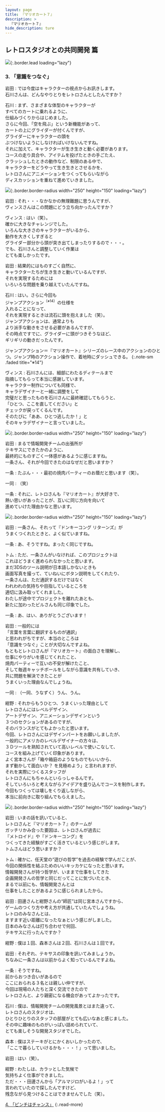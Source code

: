 ```yaml
---
layout: page
title: 『マリオカート７』
description: >
  『マリオカート７』
hide_description: ture
---
```


## レトロスタジオとの共同開発 篇

![](/others/interviews/jp/3ds/amkj/vol1/img/mainvisual3.jpg){:.border.lead loading="lazy"}

### 3. 「意識をつなぐ」

岩田
: では今度はキャラクターの視点からお訊きします。<br>石川さんは、どんなやりとりをレトロさんとしたんですか？ 

石川
: まず、さまざまな体型のキャラクターが<br>すべてのカートに乗れるように、<br>仕組みづくりからはじめました。<br>さらに今回、「空を飛ぶ」という新機能があって、<br>カートの上にグライダーが付くんですが、<br>グライダーにキャラクターの頭を<br>ぶつけないようにしなければいけないんですね。<br>それに加えて、キャラクターが生き生きと動く必要があります。<br>コースの走り具合や、アイテムを投げたときの手ごたえ、<br>クラッシュしたときの動作など、制限のある中で、<br>キャラクターをどうやって生き生きとさせるかを、<br>レトロさんにアニメーションをつくってもらいながら<br>ディスカッションを重ねて進めていきました。

![](/others/interviews/jp/3ds/amkj/vol1/img/photo13.jpg){:.border.border-radius width="250" height="150"  loading="lazy"}

岩田
: それ・・・なかなかの無理難題に思うんですが、<br>ヴィンスさんはこの問題にどう立ち向かったんですか？

ヴィンス
: はい（笑）。<br>確かに大きなチャレンジでした。<br>いろんな大きさのキャラクターがいるから、<br>動作を大きくしすぎると<br>グライダー部分から頭が突き出てしまったりするので・・・。<br>でも、石川さんと調整していく作業は<br>とても楽しかったです。

岩田
: 結果的にはものすごく自然に、<br>キャラクターたちが生き生きと動いているんですが、<br>それを実現するためには<br>いろいろな問題を乗り越えていたんですね。

石川
: はい。さらに今回も<br>ジャンプアクション<sup>（※14）</sup>の仕様を<br>入れることになって、<br>それを実現するときは流石に頭を抱えました（笑）。<br>ジャンプアクションは、通常よりも<br>より派手な動きをさせる必要があるんですが、<br>その時点ですでに、グライダーに頭がつきそうなほど、<br>ギリギリの動きだったんです。

ジャンプアクション＝『マリオカート』シリーズのレース中のアクションのひとつ。ジャンプ時のアクション操作で、着地時にダッシュできる。
{:.note-sm .faded title="※14"}

ヴィンス
: 石川さんには、細部にわたるディテールまで<br>指摘してもらって本当に感謝しています。<br>キャラクター制作についても同様で、<br>キャラデザイナーと一緒に調整をして<br>完璧だと思ったものを石川さんに最終確認してもらうと、<br>「ひとつ、ここを直してください」と<br>チェックが戻ってくるんです。<br>そのたびに「ああ、ひとつ逃したか！」と<br>そのキャラデザイナーと言っていました。

![](/others/interviews/jp/3ds/amkj/vol1/img/photo14.jpg){:.border.border-radius width="250" height="150"  loading="lazy"}

岩田
: まるで情報開発チームの出張所が<br>テキサスにできたかのように、<br>最終的にものすごく一体感があるように感じますね。<br>一条さん、それが今回できたのはなぜだと思いますか？

一条
: たぶん・・・最初の焼肉パーティーのお蔭だと思います（笑）。

一同
: （笑）

一条
: それに、レトロさんも『マリオカート』が大好きで、<br>熱い思いがあったことが、互いに同じ方向を向いて<br>進めていけた理由かなと思います。

![](/others/interviews/jp/3ds/amkj/vol1/img/photo15.jpg){:.border.border-radius width="250" height="150"  loading="lazy"}

岩田
: 一条さん、それって『ドンキーコング リターンズ』が<br>うまくつくれたときと、よく似ていますね。

一条
: あ、そうですね。まったく同じですね。

トム
: ただ、一条さんがいなければ、このプロジェクトは<br>これほどうまく進められなかったと思います。<br>まだ3DSのツール説明が日本語しかないときも<br>画面写真を撮って、ていねいにボタン説明をしてくれたり、<br>一条さんは、ただ通訳するだけではなく<br>われわれの気持ちや目指しているところを<br>適切に汲み取ってくれました。<br>わたしが途中でプロジェクトを離れたあとも、<br>新たに加わったビルさんも同じ印象でした。

一条
: あ、はい、ありがとうございます！

岩田
: 一般的には<br>「言葉を言葉に翻訳するものが通訳」<br>と思われがちですが、本当のところは<br>「意識をつなぐ」ことが大切なんですよね。<br>もともとレトロさんが『マリオカート』の面白さを理解し、<br>仕事にやりがいを感じてくれたこと、<br>焼肉パーティーで互いの不安が解けたこと、<br>そして毎週キャッチボールをしながら意識を共有していき、<br>共に問題を解決できたことが<br>うまくいった理由なんでしょうね。

一同
: （一同、うなずく）うん、うん。

紺野
: それからもうひとつ、うまくいった理由として<br>レトロさんにはレベルデザイン、<br>アートデザイン、アニメーションデザインという<br>３つのセクションがあるのですが、<br>そのバランスがとてもよかったと思います。<br>今回、レトロさんにはデザインパートをお願いしましたが、<br>一般的にアメリカのレベルデザイナーの方々は、<br>３Ｄツールを熟知されていて高いレベルで使いこなして、<br>コースを組み上げていく印象があります。<br>よく宮本さんが「箱や箱庭のようなものでもいいから、<br>まず動かして面白いか？ を見極めよう」と言われますが、<br>それを実際につくるスタッフが<br>レトロさんにもちゃんといらっしゃるんです。<br>そしていろいろと考えながらアイデアを盛り込んでコースを制作します。<br>今回もつくっては壊しをくり返しながら、<br>本当に前向きに取り組んでもらえました。

![](/others/interviews/jp/3ds/amkj/vol1/img/photo16.jpg){:.border.border-radius width="250" height="150"  loading="lazy"}

岩田
: いまの話を訊いていると、<br>レトロさんと『マリオカート７』のチームが<br>ガッチリかみ合った要因は、レトロさんが過去に<br>『メトロイド』や『ドンキーコング』を<br>つくってきた経験がすごく活きているという感じがします。<br>トムさんはどう思いますか？

トム
: 確かに、任天堂の“遊びの哲学”を過去の経験で学んだことが、<br>今回の関係性を結ぶためのいいキッカケになったと思います。<br>情報開発さんが持つ哲学が、いままで仕事をしてきた<br>企画開発さんの哲学と同じだってことに気づいたとき、<br>まるで以前にも、情報開発さんとは<br>仕事をしたことがあるように感じられましたから。

岩田
: 田邊さんと紺野さんの“師匠”は同じ宮本さんですから、<br>ゲームのつくり方や考え方が共通していたんでしょうね。<br>レトロのみなさんとは、<br>ますます近い距離になったなぁという感じがしました。<br>日本のみなさんは打ち合わせで何回、<br>テキサスに行ったんですか？ 

紺野
: 僕は１回、森本さんは２回、石川さんは１回です。

岩田
: それぞれ、テキサスの印象を訊いてみましょうか。<br>ちなみに一条さんは以前からよく知っているんですよね。

一条
: そうですね。<br>前からおつき合いがあるので<br>ここにおられる３名とは親しい仲ですが、<br>今回は現場の人たちと深く交流できたので<br>レトロさんと、より親密になる機会があってよかったです。

石川
: 僕は、情報開発チームの開発風景とはまた違って、<br>レトロさんのスタジオは、<br>ひとりひとりのスタッフの部屋がとても広いなあと感じました。<br>その中に趣味のものがいっぱい詰められていて、<br>とても楽しそうな開発スタジオでした。

森本
: 僕はステーキがとにかくおいしかったので、<br>「ここで暮らしていけるかも・・・！」って思いました。

岩田
: はい（笑）。

紺野
: わたしは、カラッとした気候で<br>気持ちよく仕事ができました。<br>ただ・・・田邊さんから「アルマジロがいるよ！」って<br>言われていたので探したんですけど、<br>残念ながら見つけることはできませんでした（笑）。

[4. 「ピンチはチャンス」](4.md)
{:.read-more}
